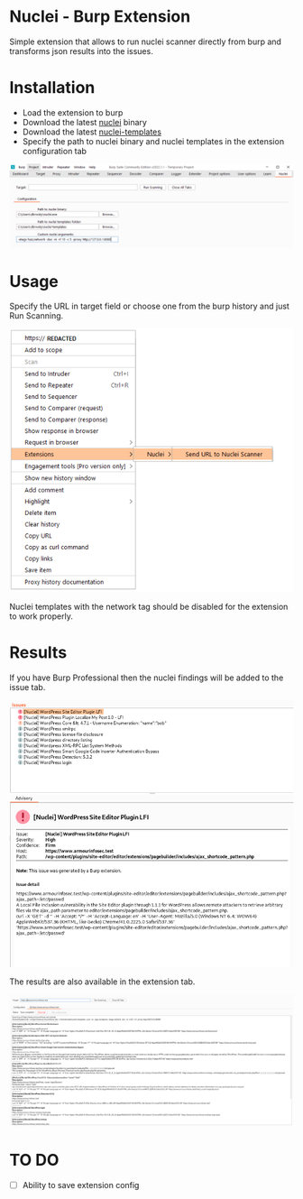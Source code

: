 # Nuclei - Burp Extension 

Simple extension that allows to run nuclei scanner directly from burp and transforms json results into the issues.

# Installation

 - Load the extension to burp
 - Download the latest [nuclei](https://github.com/projectdiscovery/nuclei/releases) binary 
 - Download the latest [nuclei-templates](https://github.com/projectdiscovery/nuclei-templates/releases)
 - Specify the path to nuclei binary and nuclei templates in the extension configuration tab

![Configuration](img/config.PNG "configuration")

# Usage

Specify the URL in target field or choose one from the burp history and just Run Scanning.

![sendURLtoExtension](img/sendURLtoExtension.PNG "sendURLtoExtension")

Nuclei templates with the network tag should be disabled for the extension to work properly. 

# Results

If you have Burp Professional then the nuclei findings will be added to the issue tab.

![issuesPro](img/issuesPro.PNG "issuesPro")

The results are also available in the extension tab.

![resultsCommunity](img/resultsCommunity.PNG "resultsCommunity")

# TO DO

- [ ] Ability to save extension config

